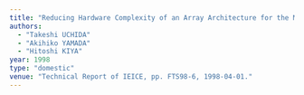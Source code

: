 ```yaml
---
title: "Reducing Hardware Complexity of an Array Architecture for the Motion Estimation Algorithm Using Truncated Pixels"
authors:
  - "Takeshi UCHIDA"
  - "Akihiko YAMADA"
  - "Hitoshi KIYA"
year: 1998
type: "domestic"
venue: "Technical Report of IEICE, pp. FTS98-6, 1998-04-01."
---
```

